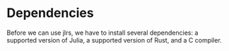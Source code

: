 # Dependencies

Before we can use jlrs, we have to install several dependencies: a supported version of Julia, a supported version of Rust, and a C compiler.

